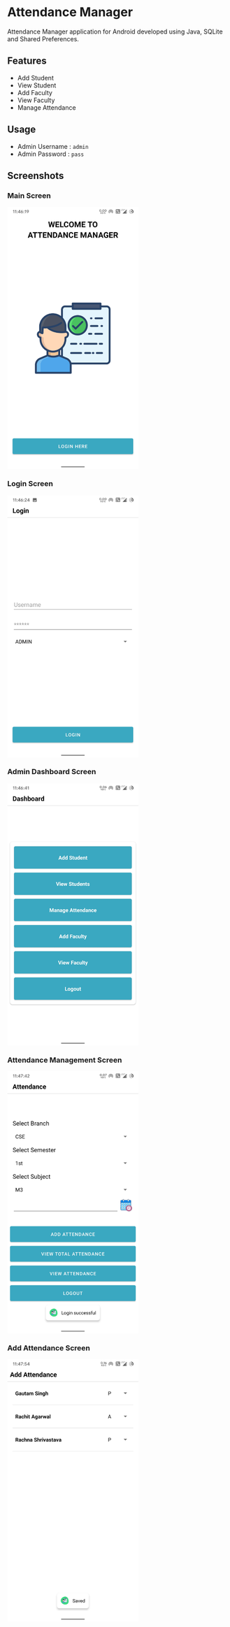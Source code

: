 # Attendance Manager
Attendance Manager application for Android developed using Java, SQLite and Shared Preferences.

## Features
- Add Student
- View Student
- Add Faculty
- View Faculty
- Manage Attendance

## Usage
- Admin Username : `admin`
- Admin Password : `pass`

## Screenshots

### Main Screen
<img width="300px" src="/screenshots/1.jpg" align="center" alt="Screenshot1" />

### Login Screen
<img width="300px" src="/screenshots/2.jpg" align="center" alt="Screenshot2" />

### Admin Dashboard Screen
<img width="300px" src="/screenshots/3.jpg" align="center" alt="Screenshot3" />

### Attendance Management Screen
<img width="300px" src="/screenshots/4.jpg" align="center" alt="Screenshot4" />

### Add Attendance Screen
<img width="300px" src="/screenshots/5.jpg" align="center" alt="Screenshot5" />

